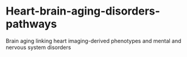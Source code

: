 # Heart-brain-aging-disorders-pathways
Brain aging linking heart imaging-derived phenotypes and mental and nervous system disorders
